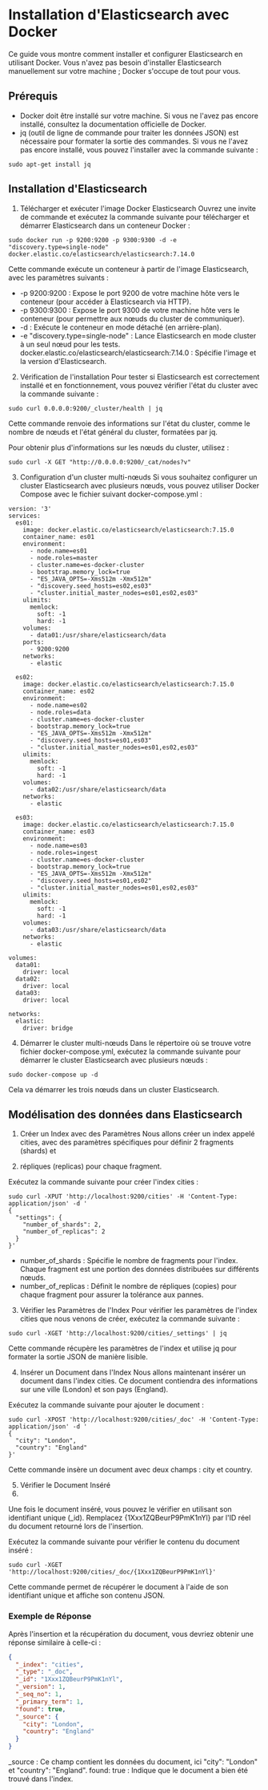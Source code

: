 # Installation d'Elasticsearch avec Docker

Ce guide vous montre comment installer et configurer Elasticsearch en utilisant Docker. Vous n'avez pas besoin d'installer Elasticsearch manuellement sur votre machine ; Docker s'occupe de tout pour vous.

## Prérequis
- Docker doit être installé sur votre machine. Si vous ne l'avez pas encore installé, consultez la documentation officielle de Docker.
- jq (outil de ligne de commande pour traiter les données JSON) est nécessaire pour formater la sortie des commandes. Si vous ne l'avez pas encore installé, vous pouvez l'installer avec la commande suivante :
```
sudo apt-get install jq
```
## Installation d'Elasticsearch
1. Télécharger et exécuter l'image Docker Elasticsearch
Ouvrez une invite de commande et exécutez la commande suivante pour télécharger et démarrer Elasticsearch dans un conteneur Docker :
```
sudo docker run -p 9200:9200 -p 9300:9300 -d -e "discovery.type=single-node" docker.elastic.co/elasticsearch/elasticsearch:7.14.0
```
Cette commande exécute un conteneur à partir de l'image Elasticsearch, avec les paramètres suivants :

- -p 9200:9200 : Expose le port 9200 de votre machine hôte vers le conteneur (pour accéder à Elasticsearch via HTTP).
- -p 9300:9300 : Expose le port 9300 de votre machine hôte vers le conteneur (pour permettre aux nœuds du cluster de communiquer).
- -d : Exécute le conteneur en mode détaché (en arrière-plan).
- -e "discovery.type=single-node" : Lance Elasticsearch en mode cluster à un seul nœud pour les tests.
docker.elastic.co/elasticsearch/elasticsearch:7.14.0 : Spécifie l'image et la version d'Elasticsearch.

2. Vérification de l'installation
Pour tester si Elasticsearch est correctement installé et en fonctionnement, vous pouvez vérifier l'état du cluster avec la commande suivante :
```
sudo curl 0.0.0.0:9200/_cluster/health | jq
```
Cette commande renvoie des informations sur l'état du cluster, comme le nombre de nœuds et l'état général du cluster, formatées par jq.

Pour obtenir plus d'informations sur les nœuds du cluster, utilisez :

```
sudo curl -X GET "http://0.0.0.0:9200/_cat/nodes?v"
```

3. Configuration d'un cluster multi-nœuds
Si vous souhaitez configurer un cluster Elasticsearch avec plusieurs nœuds, vous pouvez utiliser Docker Compose avec le fichier suivant docker-compose.yml :

```
version: '3'
services:
  es01:
    image: docker.elastic.co/elasticsearch/elasticsearch:7.15.0
    container_name: es01
    environment:
      - node.name=es01
      - node.roles=master
      - cluster.name=es-docker-cluster
      - bootstrap.memory_lock=true
      - "ES_JAVA_OPTS=-Xms512m -Xmx512m"
      - "discovery.seed_hosts=es02,es03"
      - "cluster.initial_master_nodes=es01,es02,es03"
    ulimits:
      memlock:
        soft: -1
        hard: -1
    volumes:
      - data01:/usr/share/elasticsearch/data
    ports:
      - 9200:9200
    networks:
      - elastic

  es02:
    image: docker.elastic.co/elasticsearch/elasticsearch:7.15.0
    container_name: es02
    environment:
      - node.name=es02
      - node.roles=data
      - cluster.name=es-docker-cluster
      - bootstrap.memory_lock=true
      - "ES_JAVA_OPTS=-Xms512m -Xmx512m"
      - "discovery.seed_hosts=es01,es03"
      - "cluster.initial_master_nodes=es01,es02,es03"
    ulimits:
      memlock:
        soft: -1
        hard: -1
    volumes:
      - data02:/usr/share/elasticsearch/data
    networks:
      - elastic

  es03:
    image: docker.elastic.co/elasticsearch/elasticsearch:7.15.0
    container_name: es03
    environment:
      - node.name=es03
      - node.roles=ingest
      - cluster.name=es-docker-cluster
      - bootstrap.memory_lock=true
      - "ES_JAVA_OPTS=-Xms512m -Xmx512m"
      - "discovery.seed_hosts=es01,es02"
      - "cluster.initial_master_nodes=es01,es02,es03"
    ulimits:
      memlock:
        soft: -1
        hard: -1
    volumes:
      - data03:/usr/share/elasticsearch/data
    networks:
      - elastic

volumes:
  data01:
    driver: local
  data02:
    driver: local
  data03:
    driver: local

networks:
  elastic:
    driver: bridge
```

4. Démarrer le cluster multi-nœuds
Dans le répertoire où se trouve votre fichier docker-compose.yml, exécutez la commande suivante pour démarrer le cluster Elasticsearch avec plusieurs nœuds :

```
sudo docker-compose up -d
```
Cela va démarrer les trois nœuds dans un cluster Elasticsearch.

## Modélisation des données dans Elasticsearch

1. Créer un Index avec des Paramètres
Nous allons créer un index appelé cities, avec des paramètres spécifiques pour définir 2 fragments (shards) et 

2. répliques (replicas) pour chaque fragment.

Exécutez la commande suivante pour créer l'index cities :

```
sudo curl -XPUT 'http://localhost:9200/cities' -H 'Content-Type: application/json' -d '
{
  "settings": {
    "number_of_shards": 2,
    "number_of_replicas": 2
  }
}'
```
- number_of_shards : Spécifie le nombre de fragments pour l'index. Chaque fragment est une portion des données distribuées sur différents nœuds.
- number_of_replicas : Définit le nombre de répliques (copies) pour chaque fragment pour assurer la tolérance aux pannes.


3. Vérifier les Paramètres de l'Index
Pour vérifier les paramètres de l'index cities que nous venons de créer, exécutez la commande suivante :

```
sudo curl -XGET 'http://localhost:9200/cities/_settings' | jq
```
Cette commande récupère les paramètres de l'index et utilise jq pour formater la sortie JSON de manière lisible.

4. Insérer un Document dans l'Index
Nous allons maintenant insérer un document dans l'index cities. Ce document contiendra des informations sur une ville (London) et son pays (England).

Exécutez la commande suivante pour ajouter le document :

```
sudo curl -XPOST 'http://localhost:9200/cities/_doc' -H 'Content-Type: application/json' -d '
{
  "city": "London",
  "country": "England"
}'
```
Cette commande insère un document avec deux champs : city et country.


5. Vérifier le Document Inséré
6. 
Une fois le document inséré, vous pouvez le vérifier en utilisant son identifiant unique (_id). Remplacez {1Xxx1ZQBeurP9PmK1nYl} par l'ID réel du document retourné lors de l'insertion.

Exécutez la commande suivante pour vérifier le contenu du document inséré :
```
sudo curl -XGET 'http://localhost:9200/cities/_doc/{1Xxx1ZQBeurP9PmK1nYl}'
```
Cette commande permet de récupérer le document à l'aide de son identifiant unique et affiche son contenu JSON.

### Exemple de Réponse
Après l'insertion et la récupération du document, vous devriez obtenir une réponse similaire à celle-ci :

```json
{
  "_index": "cities",
  "_type": "_doc",
  "_id": "1Xxx1ZQBeurP9PmK1nYl",
  "_version": 1,
  "_seq_no": 1,
  "_primary_term": 1,
  "found": true,
  "_source": {
    "city": "London",
    "country": "England"
  }
}
```
_source : Ce champ contient les données du document, ici "city": "London" et "country": "England".
found: true : Indique que le document a bien été trouvé dans l'index.